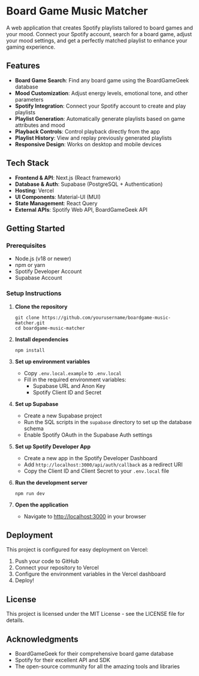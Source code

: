 # Board Game Music Matcher

A web application that creates Spotify playlists tailored to board games and your mood. Connect your Spotify account, search for a board game, adjust your mood settings, and get a perfectly matched playlist to enhance your gaming experience.

## Features

- **Board Game Search**: Find any board game using the BoardGameGeek database
- **Mood Customization**: Adjust energy levels, emotional tone, and other parameters
- **Spotify Integration**: Connect your Spotify account to create and play playlists
- **Playlist Generation**: Automatically generate playlists based on game attributes and mood
- **Playback Controls**: Control playback directly from the app
- **Playlist History**: View and replay previously generated playlists
- **Responsive Design**: Works on desktop and mobile devices

## Tech Stack

- **Frontend & API**: Next.js (React framework)
- **Database & Auth**: Supabase (PostgreSQL + Authentication)
- **Hosting**: Vercel
- **UI Components**: Material-UI (MUI)
- **State Management**: React Query
- **External APIs**: Spotify Web API, BoardGameGeek API

## Getting Started

### Prerequisites

- Node.js (v18 or newer)
- npm or yarn
- Spotify Developer Account
- Supabase Account

### Setup Instructions

1. **Clone the repository**
   ```
   git clone https://github.com/yourusername/boardgame-music-matcher.git
   cd boardgame-music-matcher
   ```

2. **Install dependencies**
   ```
   npm install
   ```

3. **Set up environment variables**
   - Copy `.env.local.example` to `.env.local`
   - Fill in the required environment variables:
     - Supabase URL and Anon Key
     - Spotify Client ID and Secret

4. **Set up Supabase**
   - Create a new Supabase project
   - Run the SQL scripts in the `supabase` directory to set up the database schema
   - Enable Spotify OAuth in the Supabase Auth settings

5. **Set up Spotify Developer App**
   - Create a new app in the Spotify Developer Dashboard
   - Add `http://localhost:3000/api/auth/callback` as a redirect URI
   - Copy the Client ID and Client Secret to your `.env.local` file

6. **Run the development server**
   ```
   npm run dev
   ```

7. **Open the application**
   - Navigate to [http://localhost:3000](http://localhost:3000) in your browser

## Deployment

This project is configured for easy deployment on Vercel:

1. Push your code to GitHub
2. Connect your repository to Vercel
3. Configure the environment variables in the Vercel dashboard
4. Deploy!

## License

This project is licensed under the MIT License - see the LICENSE file for details.

## Acknowledgments

- BoardGameGeek for their comprehensive board game database
- Spotify for their excellent API and SDK
- The open-source community for all the amazing tools and libraries
